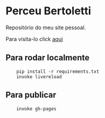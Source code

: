 # Perceu Bertoletti

Repositório do meu site pessoal.  

Para visita-lo click [aqui](http://perceu.github.io)

## Para rodar localmente

```
    pip install -r requirements.txt
    invoke livereload
```

## Para publicar

```
    invoke gh-pages
```